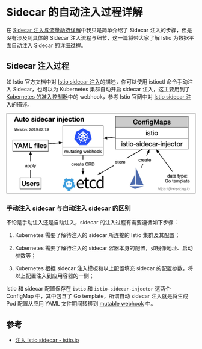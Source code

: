 # Sidecar 的自动注入过程详解

在 [Sidecar 注入与流量劫持详解](../concepts/concepts/sidecar-injection-deep-dive.md)中我只是简单介绍了 Sidecar 注入的步骤，但是没有涉及到具体的 Sidecar 注入流程与细节，这一篇将带大家了解 Istio 为数据平面自动注入 Sidecar 的详细过程。

## Sidecar 注入过程

如 Istio 官方文档中对 [Istio sidecar 注入](https://istio.io/zh/docs/setup/kubernetes/sidecar-injection/)的描述，你可以使用 istioctl 命令手动注入 Sidecar，也可以为 Kubernetes 集群自动开启 sidecar 注入，这主要用到了 [Kubernetes 的准入控制器](https://jimmysong.io/kubernetes-handbook/concepts/admission-controller.html)中的 webhook，参考 Istio 官网中对 [Istio sidecar 注入](https://istio.io/zh/docs/setup/kubernetes/sidecar-injection/)的描述。

![Sidecar 注入流程图](../images/006tKfTcly1g0bvoxmfvuj311i0fy0vh.jpg)

### 手动注入 sidecar 与自动注入 sidecar 的区别

不论是手动注入还是自动注入，sidecar 的注入过程有需要遵循如下步骤：

1. Kubernetes 需要了解待注入的 sidecar 所连接的 Istio 集群及其配置；

2. Kubernetes 需要了解待注入的 sidecar 容器本身的配置，如镜像地址、启动参数等；

3. Kubernetes 根据 sidecar 注入模板和以上配置填充 sidecar 的配置参数，将以上配置注入到应用容器的一侧；

Istio 和 sidecar 配置保存在 `istio` 和 `istio-sidecar-injector` 这两个 ConfigMap 中，其中包含了 Go template，所谓自动 sidecar 注入就是将生成 Pod 配置从应用 YAML 文件期间转移到 [mutable webhook](https://jimmysong.io/kubernetes-handbook/concepts/admission-controller.html) 中。

## 参考

- [注入 Istio sidecar - istio.io](https://istio.io/zh/docs/setup/kubernetes/sidecar-injection/)
